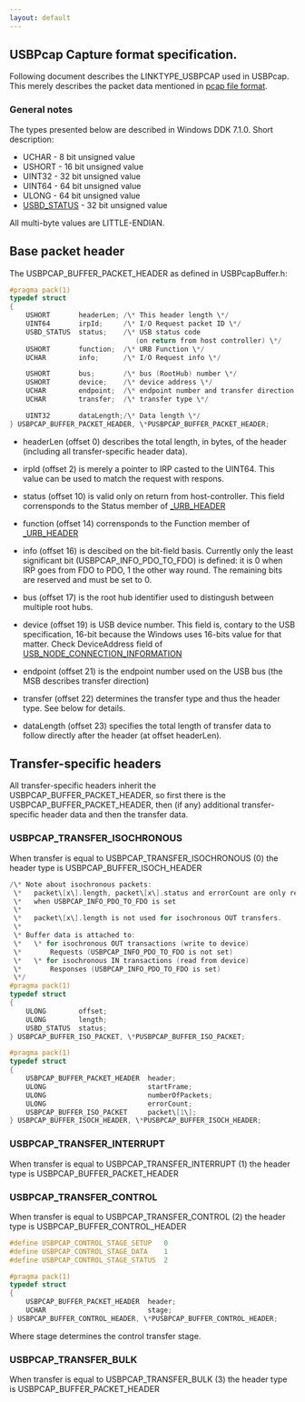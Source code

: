 ```yaml
---
layout: default
---
```


USBPcap Capture format specification.
-------------------------------------

Following document describes the LINKTYPE\_USBPCAP used in USBPcap. This merely describes the packet data mentioned in [pcap file format](http://wiki.wireshark.org/Development/LibpcapFileFormat).

### General notes

The types presented below are described in Windows DDK 7.1.0. Short description:

*   UCHAR - 8 bit unsigned value
*   USHORT - 16 bit unsigned value
*   UINT32 - 32 bit unsigned value
*   UINT64 - 64 bit unsigned value
*   ULONG - 64 bit unsigned value
*   [USBD\_STATUS](http://msdn.microsoft.com/en-us/library/windows/hardware/ff539136(v=vs.85).aspx) - 32 bit unsigned value

All multi-byte values are LITTLE-ENDIAN.

Base packet header
------------------

The USBPCAP\_BUFFER\_PACKET\_HEADER as defined in USBPcapBuffer.h:

```c
#pragma pack(1)
typedef struct
{
    USHORT       headerLen; /\* This header length \*/
    UINT64       irpId;     /\* I/O Request packet ID \*/
    USBD_STATUS  status;    /\* USB status code
                               (on return from host controller) \*/
    USHORT       function;  /\* URB Function \*/
    UCHAR        info;      /\* I/O Request info \*/

    USHORT       bus;       /\* bus (RootHub) number \*/
    USHORT       device;    /\* device address \*/
    UCHAR        endpoint;  /\* endpoint number and transfer direction \*/
    UCHAR        transfer;  /\* transfer type \*/

    UINT32       dataLength;/\* Data length \*/
} USBPCAP_BUFFER_PACKET_HEADER, \*PUSBPCAP_BUFFER_PACKET_HEADER;
```

*   headerLen (offset 0) describes the total length, in bytes, of the header (including all transfer-specific header data).
*   irpId (offset 2) is merely a pointer to IRP casted to the UINT64. This value can be used to match the request with respons.
*   status (offset 10) is valid only on return from host-controller. This field corrensponds to the Status member of [\_URB\_HEADER](http://msdn.microsoft.com/en-us/library/windows/hardware/ff540409(v=vs.85).aspx)
*   function (offset 14) corrensponds to the Function member of [\_URB\_HEADER](http://msdn.microsoft.com/en-us/library/windows/hardware/ff540409(v=vs.85).aspx)  
    
*   info (offset 16) is descibed on the bit-field basis. Currently only the least significant bit (USBPCAP\_INFO\_PDO\_TO\_FDO) is defined: it is 0 when IRP goes from FDO to PDO, 1 the other way round. The remaining bits are reserved and must be set to 0.
*   bus (offset 17) is the root hub identifier used to distingush between multiple root hubs.
*   device (offset 19) is USB device number. This field is, contary to the USB specification, 16-bit because the Windows uses 16-bits value for that matter. Check DeviceAddress field of [USB\_NODE\_CONNECTION\_INFORMATION](http://msdn.microsoft.com/en-us/library/windows/hardware/ff540090(v=vs.85).aspx)
*   endpoint (offset 21) is the endpoint number used on the USB bus (the MSB describes transfer direction)
*   transfer (offset 22) determines the transfer type and thus the header type. See below for details.
*   dataLength (offset 23) specifies the total length of transfer data to follow directly after the header (at offset headerLen).

Transfer-specific headers
-------------------------

All transfer-specific headers inherit the USBPCAP\_BUFFER\_PACKET\_HEADER, so first there is the USBPCAP\_BUFFER\_PACKET\_HEADER, then (if any) additional transfer-specific header data and then the transfer data.

### USBPCAP\_TRANSFER\_ISOCHRONOUS

When transfer is equal to USBPCAP\_TRANSFER\_ISOCHRONOUS (0) the header type is USBPCAP\_BUFFER\_ISOCH\_HEADER  

```c
/\* Note about isochronous packets:
 \*   packet\[x\].length, packet\[x\].status and errorCount are only relevant
 \*   when USBPCAP_INFO_PDO_TO_FDO is set
 \*
 \*   packet\[x\].length is not used for isochronous OUT transfers.
 \*
 \* Buffer data is attached to:
 \*   \* for isochronous OUT transactions (write to device)
 \*       Requests (USBPCAP_INFO_PDO_TO_FDO is not set)
 \*   \* for isochronous IN transactions (read from device)
 \*       Responses (USBPCAP_INFO_PDO_TO_FDO is set)
 \*/
#pragma pack(1)
typedef struct
{
    ULONG        offset;
    ULONG        length;
    USBD_STATUS  status;
} USBPCAP_BUFFER_ISO_PACKET, \*PUSBPCAP_BUFFER_ISO_PACKET;

#pragma pack(1)
typedef struct
{
    USBPCAP_BUFFER_PACKET_HEADER  header;
    ULONG                         startFrame;
    ULONG                         numberOfPackets;
    ULONG                         errorCount;
    USBPCAP_BUFFER_ISO_PACKET     packet\[1\];
} USBPCAP_BUFFER_ISOCH_HEADER, \*PUSBPCAP_BUFFER_ISOCH_HEADER;
```

### USBPCAP\_TRANSFER\_INTERRUPT

When transfer is equal to USBPCAP\_TRANSFER\_INTERRUPT (1) the header type is USBPCAP\_BUFFER\_PACKET\_HEADER  

### USBPCAP\_TRANSFER\_CONTROL

When transfer is equal to USBPCAP\_TRANSFER\_CONTROL (2) the header type is USBPCAP\_BUFFER\_CONTROL\_HEADER  

```c
#define USBPCAP_CONTROL_STAGE_SETUP   0
#define USBPCAP_CONTROL_STAGE_DATA    1
#define USBPCAP_CONTROL_STAGE_STATUS  2

#pragma pack(1)
typedef struct
{
    USBPCAP_BUFFER_PACKET_HEADER  header;
    UCHAR                         stage;
} USBPCAP_BUFFER_CONTROL_HEADER, \*PUSBPCAP_BUFFER_CONTROL_HEADER;
```

Where stage determines the control transfer stage.

### USBPCAP\_TRANSFER\_BULK

When transfer is equal to USBPCAP\_TRANSFER\_BULK (3) the header type is USBPCAP\_BUFFER\_PACKET\_HEADER
